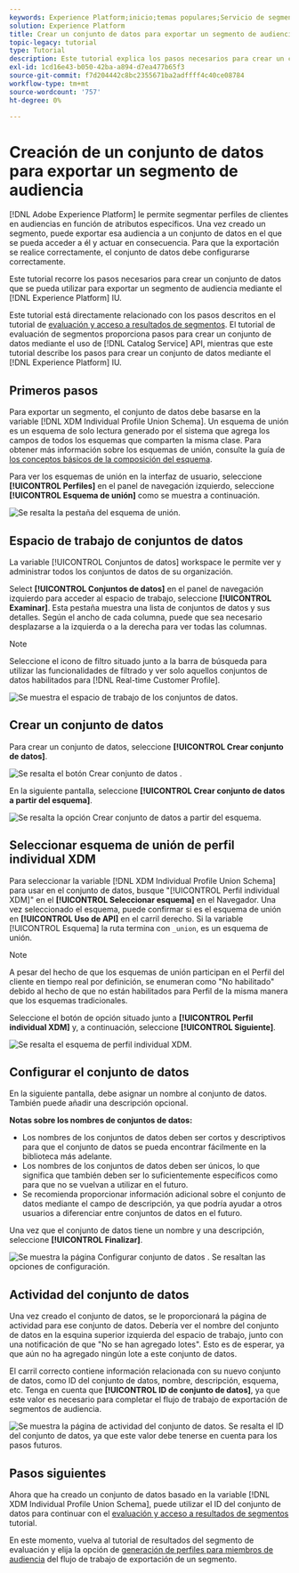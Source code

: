 ```yaml
---
keywords: Experience Platform;inicio;temas populares;Servicio de segmentación;segmentación;Segmentación;crear un conjunto de datos;exportar segmento de audiencia;exportar segmento;
solution: Experience Platform
title: Crear un conjunto de datos para exportar un segmento de audiencia
topic-legacy: tutorial
type: Tutorial
description: Este tutorial explica los pasos necesarios para crear un conjunto de datos que se pueda utilizar para exportar un segmento de audiencia mediante la interfaz de usuario del Experience Platform.
exl-id: 1cd16e43-b050-42ba-a894-d7ea477b65f3
source-git-commit: f7d204442c8bc2355671ba2adffff4c40ce08784
workflow-type: tm+mt
source-wordcount: '757'
ht-degree: 0%

---
```


# Creación de un conjunto de datos para exportar un segmento de audiencia

[!DNL Adobe Experience Platform] le permite segmentar perfiles de clientes en audiencias en función de atributos específicos. Una vez creado un segmento, puede exportar esa audiencia a un conjunto de datos en el que se pueda acceder a él y actuar en consecuencia. Para que la exportación se realice correctamente, el conjunto de datos debe configurarse correctamente.

Este tutorial recorre los pasos necesarios para crear un conjunto de datos que se pueda utilizar para exportar un segmento de audiencia mediante el [!DNL Experience Platform] IU.

Este tutorial está directamente relacionado con los pasos descritos en el tutorial de [evaluación y acceso a resultados de segmentos](./evaluate-a-segment.md). El tutorial de evaluación de segmentos proporciona pasos para crear un conjunto de datos mediante el uso de [!DNL Catalog Service] API, mientras que este tutorial describe los pasos para crear un conjunto de datos mediante el [!DNL Experience Platform] IU.

## Primeros pasos

Para exportar un segmento, el conjunto de datos debe basarse en la variable [!DNL XDM Individual Profile Union Schema]. Un esquema de unión es un esquema de solo lectura generado por el sistema que agrega los campos de todos los esquemas que comparten la misma clase. Para obtener más información sobre los esquemas de unión, consulte la guía de [los conceptos básicos de la composición del esquema](../../xdm/schema/composition.md#union).

Para ver los esquemas de unión en la interfaz de usuario, seleccione **[!UICONTROL Perfiles]** en el panel de navegación izquierdo, seleccione **[!UICONTROL Esquema de unión]** como se muestra a continuación.

![Se resalta la pestaña del esquema de unión.](../images/tutorials/segment-export-dataset/union.png)

## Espacio de trabajo de conjuntos de datos

La variable [!UICONTROL Conjuntos de datos] workspace le permite ver y administrar todos los conjuntos de datos de su organización.

Select **[!UICONTROL Conjuntos de datos]** en el panel de navegación izquierdo para acceder al espacio de trabajo, seleccione **[!UICONTROL Examinar]**. Esta pestaña muestra una lista de conjuntos de datos y sus detalles. Según el ancho de cada columna, puede que sea necesario desplazarse a la izquierda o a la derecha para ver todas las columnas.

>[!NOTE]
>
>Seleccione el icono de filtro situado junto a la barra de búsqueda para utilizar las funcionalidades de filtrado y ver solo aquellos conjuntos de datos habilitados para [!DNL Real-time Customer Profile].

![Se muestra el espacio de trabajo de los conjuntos de datos.](../images/tutorials/segment-export-dataset/browse.png)

## Crear un conjunto de datos

Para crear un conjunto de datos, seleccione **[!UICONTROL Crear conjunto de datos]**.

![Se resalta el botón Crear conjunto de datos .](../images/tutorials/segment-export-dataset/create-dataset.png)

En la siguiente pantalla, seleccione **[!UICONTROL Crear conjunto de datos a partir del esquema]**.

![Se resalta la opción Crear conjunto de datos a partir del esquema.](../images/tutorials/segment-export-dataset/create-from-schema.png)

## Seleccionar esquema de unión de perfil individual XDM

Para seleccionar la variable [!DNL XDM Individual Profile Union Schema] para usar en el conjunto de datos, busque &quot;[!UICONTROL Perfil individual XDM]&quot; en el **[!UICONTROL Seleccionar esquema]** en el Navegador. Una vez seleccionado el esquema, puede confirmar si es el esquema de unión en **[!UICONTROL Uso de API]** en el carril derecho. Si la variable [!UICONTROL Esquema] la ruta termina con `_union`, es un esquema de unión.

>[!NOTE]
>
>A pesar del hecho de que los esquemas de unión participan en el Perfil del cliente en tiempo real por definición, se enumeran como &quot;No habilitado&quot; debido al hecho de que no están habilitados para Perfil de la misma manera que los esquemas tradicionales.

Seleccione el botón de opción situado junto a **[!UICONTROL Perfil individual XDM]** y, a continuación, seleccione **[!UICONTROL Siguiente]**.

![Se resalta el esquema de perfil individual XDM.](../images/tutorials/segment-export-dataset/select-schema.png)

## Configurar el conjunto de datos

En la siguiente pantalla, debe asignar un nombre al conjunto de datos. También puede añadir una descripción opcional.

**Notas sobre los nombres de conjuntos de datos:**

* Los nombres de los conjuntos de datos deben ser cortos y descriptivos para que el conjunto de datos se pueda encontrar fácilmente en la biblioteca más adelante.
* Los nombres de los conjuntos de datos deben ser únicos, lo que significa que también deben ser lo suficientemente específicos como para que no se vuelvan a utilizar en el futuro.
* Se recomienda proporcionar información adicional sobre el conjunto de datos mediante el campo de descripción, ya que podría ayudar a otros usuarios a diferenciar entre conjuntos de datos en el futuro.

Una vez que el conjunto de datos tiene un nombre y una descripción, seleccione **[!UICONTROL Finalizar]**.

![Se muestra la página Configurar conjunto de datos . Se resaltan las opciones de configuración.](../images/tutorials/segment-export-dataset/configure-dataset.png)

## Actividad del conjunto de datos

Una vez creado el conjunto de datos, se le proporcionará la página de actividad para ese conjunto de datos. Debería ver el nombre del conjunto de datos en la esquina superior izquierda del espacio de trabajo, junto con una notificación de que &quot;No se han agregado lotes&quot;. Esto es de esperar, ya que aún no ha agregado ningún lote a este conjunto de datos.

El carril correcto contiene información relacionada con su nuevo conjunto de datos, como ID del conjunto de datos, nombre, descripción, esquema, etc. Tenga en cuenta que **[!UICONTROL ID de conjunto de datos]**, ya que este valor es necesario para completar el flujo de trabajo de exportación de segmentos de audiencia.

![Se muestra la página de actividad del conjunto de datos. Se resalta el ID del conjunto de datos, ya que este valor debe tenerse en cuenta para los pasos futuros.](../images/tutorials/segment-export-dataset/activity.png)

## Pasos siguientes

Ahora que ha creado un conjunto de datos basado en la variable [!DNL XDM Individual Profile Union Schema], puede utilizar el ID del conjunto de datos para continuar con el [evaluación y acceso a resultados de segmentos](./evaluate-a-segment.md) tutorial.

En este momento, vuelva al tutorial de resultados del segmento de evaluación y elija la opción de [generación de perfiles para miembros de audiencia](./evaluate-a-segment.md#generate-profiles) del flujo de trabajo de exportación de un segmento.
